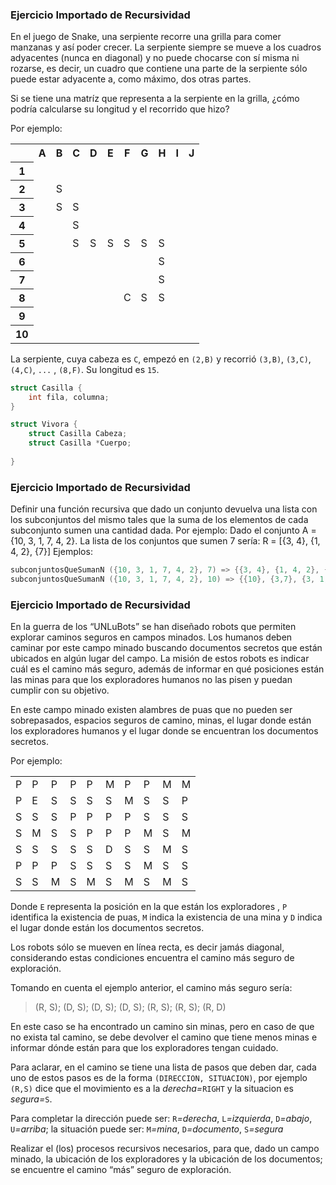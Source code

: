 ### Ejercicio Importado de Recursividad

En el juego de Snake, una serpiente recorre una grilla para comer manzanas y así poder crecer. La serpiente siempre se mueve a los cuadros adyacentes (nunca en diagonal) y no puede chocarse con sí misma ni rozarse, es decir, un cuadro que contiene una parte de la serpiente sólo puede estar adyacente a, como máximo, dos otras partes.

Si se tiene una matríz que representa a la serpiente en la grilla, ¿cómo podría calcularse su longitud y el recorrido que hizo?

Por ejemplo:
<table>
    <tr><th> </th><th>A</th><th>B</th><th>C</th><th>D</th><th>E</th><th>F</th><th>G</th><th>H</th><th>I</th><th>J</th></tr>
    <tr><th>1</th><td> </td><td> </td><td> </td><td> </td><td> </td><td> </td><td> </td><td> </td><td> </td><td>&nbsp;</td></tr>
    <tr><th>2</th><td> </td><td>S</td><td> </td><td> </td><td> </td><td> </td><td> </td><td> </td><td> </td><td>&nbsp;</td></tr>
    <tr><th>3</th><td> </td><td>S</td><td>S</td><td> </td><td> </td><td> </td><td> </td><td> </td><td> </td><td>&nbsp;</td></tr>
    <tr><th>4</th><td> </td><td> </td><td>S</td><td> </td><td> </td><td> </td><td> </td><td> </td><td> </td><td>&nbsp;</td></tr>
    <tr><th>5</th><td> </td><td> </td><td>S</td><td>S</td><td>S</td><td>S</td><td>S</td><td>S</td><td> </td><td>&nbsp;</td></tr>
    <tr><th>6</th><td> </td><td> </td><td> </td><td> </td><td> </td><td> </td><td> </td><td>S</td><td> </td><td>&nbsp;</td></tr>
    <tr><th>7</th><td> </td><td> </td><td> </td><td> </td><td> </td><td> </td><td> </td><td>S</td><td> </td><td>&nbsp;</td></tr>
    <tr><th>8</th><td> </td><td> </td><td> </td><td> </td><td> </td><td>C</td><td>S</td><td>S</td><td> </td><td>&nbsp;</td></tr>
    <tr><th>9</th><td> </td><td> </td><td> </td><td> </td><td> </td><td> </td><td> </td><td> </td><td> </td><td>&nbsp;</td></tr>
    <tr><th>10</th><td> </td><td> </td><td> </td><td> </td><td> </td><td> </td><td> </td><td> </td><td> </td><td>&nbsp;</td></tr>
</table>

La serpiente, cuya cabeza es `C`, empezó en `(2,B)` y recorrió `(3,B)`, `(3,C)`, `(4,C)`, `...` , `(8,F)`. Su longitud
es `15`.

```C
struct Casilla {
    int fila, columna;
}

struct Vivora {
    struct Casilla Cabeza;
    struct Casilla *Cuerpo;
    
}
```

### Ejercicio Importado de Recursividad

Definir una función recursiva que dado un conjunto devuelva una lista con los subconjuntos del mismo tales que la suma de los elementos de cada subconjunto
sumen una cantidad dada. Por ejemplo: Dado el conjunto A = {10, 3, 1, 7, 4, 2}. La
lista de los conjuntos que sumen 7 sería: R = [{3, 4}, {1, 4, 2}, {7}]
Ejemplos:
```c
subconjuntosQueSumanN ({10, 3, 1, 7, 4, 2}, 7) => {{3, 4}, {1, 4, 2}, {7}}
subconjuntosQueSumanN ({10, 3, 1, 7, 4, 2}, 10) => {{10}, {3,7}, {3, 1, 4, 2}, {1, 7, 2}}
```

### Ejercicio Importado de Recursividad

En la guerra de los “UNLuBots” se han diseñado robots que permiten explorar caminos seguros en campos minados. Los humanos deben caminar por este campo minado buscando documentos secretos que están ubicados en algún lugar del campo. La misión de estos robots es indicar cuál es el camino más seguro, además de informar en qué posiciones están las minas para que los exploradores humanos no las pisen y puedan cumplir con su objetivo.

En este campo minado existen alambres de puas que no pueden ser sobrepasados, espacios seguros de camino, minas, el lugar donde están los exploradores humanos y el lugar donde se encuentran los documentos secretos.

Por ejemplo:
<table align="center">
    <tr>
        <td>P</td>
        <td>P</td>
        <td>P</td>
        <td>P</td>
        <td>P</td>
        <td>M</td>
        <td>P</td>
        <td>P</td>
        <td>M</td>
        <td>M</td>
    </tr>  
    <tr>
        <td>P</td>
        <td>E</td>
        <td>S</td>
        <td>S</td>
        <td>S</td>
        <td>S</td>
        <td>M</td>
        <td>S</td>
        <td>S</td>
        <td>P</td>
    </tr>
    <tr>
        <td>S</td>
        <td>S</td>
        <td>S</td>
        <td>P</td>
        <td>P</td>
        <td>P</td>
        <td>P</td>
        <td>S</td>
        <td>S</td>
        <td>S</td>
    </tr>
    <tr>
        <td>S</td>
        <td>M</td>
        <td>S</td>
        <td>S</td>
        <td>P</td>
        <td>P</td>
        <td>P</td>
        <td>M</td>
        <td>S</td>
        <td>M</td>
    </tr>  
    <tr>
        <td>S</td>
        <td>S</td>
        <td>S</td>
        <td>S</td>
        <td>S</td>
        <td>D</td>
        <td>S</td>
        <td>S</td>
        <td>M</td>
        <td>S</td>
    </tr>    
    <tr>
        <td>P</td>
        <td>P</td>
        <td>P</td>
        <td>S</td>
        <td>S</td>
        <td>S</td>
        <td>S</td>
        <td>M</td>
        <td>S</td>
        <td>S</td>
    </tr>
    <tr>
        <td>S</td>
        <td>S</td>
        <td>M</td>
        <td>S</td>
        <td>M</td>
        <td>S</td>
        <td>M</td>
        <td>S</td>
        <td>M</td>
        <td>S</td>
    </tr>
</table>

Donde `E` representa la posición en la que están los exploradores , `P` identifica la existencia de puas, `M` indica la existencia de una mina y `D` indica el lugar donde están los documentos secretos.

Los robots sólo se mueven en línea recta, es decir jamás diagonal, considerando estas condiciones encuentra el camino más seguro de exploración.

Tomando en cuenta el ejemplo anterior, el camino más seguro sería:

> (R, S); (D, S); (D, S); (D, S); (R, S); (R, S); (R, D)

En este caso se ha encontrado un camino sin minas, pero en caso de que no exista tal camino, se debe devolver el camino que tiene menos minas e informar dónde están para que los exploradores tengan cuidado.

Para aclarar, en el camino se tiene una lista de pasos que deben dar, cada uno de estos pasos es de la forma `(DIRECCION, SITUACION)`, por ejemplo `(R,S)` dice que el movimiento es a la *derecha=*`RIGHT` y la situacion es *segura=*`S`. 

Para completar la dirección puede ser: `R`*=derecha*, `L`*=izquierda*, `D`*=abajo*, `U`*=arriba*; la situación puede ser: `M`*=mina*, `D`*=documento*, `S`*=segura*

Realizar el (los) procesos recursivos necesarios, para que, dado un campo minado, la ubicación de los exploradores y la ubicación de los documentos; se encuentre el camino “más” seguro de exploración.
